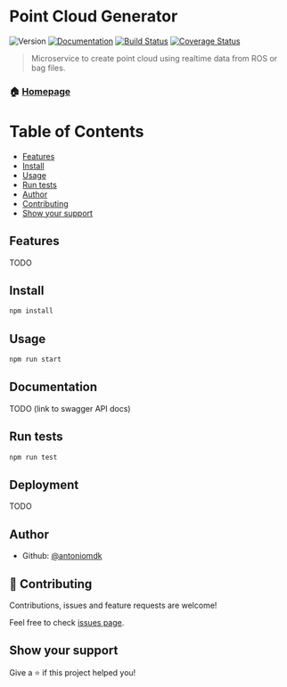 # Point Cloud Generator
![Version](https://img.shields.io/badge/version-0.0.1-blue.svg?cacheSeconds=2592000) [![Documentation](https://img.shields.io/badge/documentation-yes-brightgreen.svg)](http://www.antoniomolner.com/pointcloud-generator/) [![Build Status](https://travis-ci.org/antoniomdk/pointcloud-generator.svg?branch=master)](https://travis-ci.org/antoniomdk/pointcloud-generator) [![Coverage Status](https://coveralls.io/repos/github/antoniomdk/pointcloud-generator/badge.svg?branch=master)](https://coveralls.io/github/antoniomdk/pointcloud-generator?branch=master)

> Microservice to create point cloud using realtime data from ROS or bag files.

### 🏠 [Homepage](http://www.antoniomolner.com/pointcloud-generator/)


Table of Contents
=================

* [Features](#features)
* [Install](#install)
* [Usage](#usage)
* [Run tests](#run-tests)
* [Author](#author)
* [Contributing](#-contributing)
* [Show your support](#show-your-support)

## Features

TODO

## Install

```sh
npm install
```

## Usage

```sh
npm run start
```

## Documentation

TODO (link to swagger API docs)

## Run tests

```sh
npm run test
```

## Deployment

TODO

## Author

* Github: [@antoniomdk](https://github.com/antoniomdk)

## 🤝 Contributing

Contributions, issues and feature requests are welcome!

Feel free to check [issues page](https://github.com/antoniomdk/pointcloud-generator/issues).

## Show your support

Give a ⭐️ if this project helped you!
